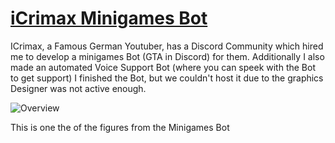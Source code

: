 # [iCrimax Minigames Bot](https://youtube.com/icrimax)

ICrimax, a Famous German Youtuber, has a Discord Community which hired me to develop a minigames Bot (GTA in Discord) for them.
Additionally I also made an automated Voice Support Bot (where you can speek with the Bot to get support)
I finished the Bot, but we couldn't host it due to the graphics Designer was not active enough.

![Overview](/cards/icrimax/Overview.png)

This is one the of the figures from the Minigames Bot
